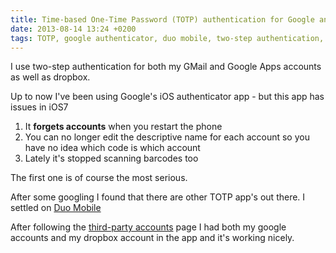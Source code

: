 ```yaml
---
title: Time-based One-Time Password (TOTP) authentication for Google and more on iOS7
date: 2013-08-14 13:24 +0200
tags: TOTP, google authenticator, duo mobile, two-step authentication, ios7, dropbox, google
---
```


I use two-step authentication for both my GMail and Google Apps accounts as well as dropbox.

Up to now I've been using Google's iOS authenticator app - but this app has issues in iOS7

1. It **forgets accounts** when you restart the phone
1. You can no longer edit the descriptive name for each account so you have no idea which code is which account
1. Lately it's stopped scanning barcodes too

The first one is of course the most serious.

After some googling I found that there are other TOTP app's out there. I settled on [Duo Mobile](https://itunes.apple.com/us/app/duo-mobile/id422663827?mt=8‎)

After following the [third-party accounts](http://guide.duosecurity.com/third-party-accounts) page I had both my google accounts and my dropbox account in the app and it's working nicely.
